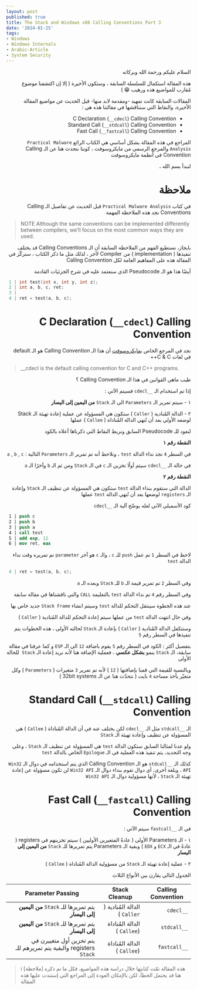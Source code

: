 ```yaml
---
layout: post
published: true
title: The Stack and Windows x86 Calling Conventions Part 3
date: '2024-01-25'
tags:
- Windows
- Windows Internals
- Arabic-Article
- System Security
---
```


<div dir="rtl" markdown="1">

السلام عليكم ورحمة الله وبركاته 

هذه المقالة استكمال للسلسلة السابقة ، وستكون الأخيرة ( إلا إن اكتشفنا موضوع مُقارب للمواضيع هذه ورهيب 😁 ) 

المقالات السابقة كانت تمهيد -ومقدمة لابد منها- قبل الحديث عن مواضيع المقالة الأخيرة، والنقاط التي سنناقشها في مقالتنا هذه هي : 
* C Declaration (`__cdecl`) Calling Convention
* Standard Call (`__stdcall`) Calling Convention
* Fast Call (`__fastcall`) Calling Convention

المراجع في هذه المقالة بشكل أساسي هي الكتاب الرائع `Practical Malware Analysis` والمرجع الرسمي من مايكروسوفت ، كوننا نتحدث هنا عن الـ Calling Convention في أنظمة مايكروسوفت 

لنبدأ بسم الله ،

# ملاحظة

في كتاب `Practical Malware Analysis` قبل الحديث عن تفاصيل الـ Calling Conventions نجد هذه الملاحظة المهمة

</div> 

> NOTE Although the same conventions can be implemented differently between compilers, we’ll focus on the most common ways they are used.



<div dir="rtl" markdown="1">
بايجاز، نستطيع الفهم من الملاحظة السابقة أن الـ Calling Conventions قد يختلف تنفيذها ( implementation ) من Compiler لآخر ، لذلك مثل ما ذكر الكتاب ، سنركّز في المقالة هذه على المفاهيم العامة لكل Calling Convention 


أيضًا هذا هو الـ Pseudocode الذي سنعتمد عليه في شرح الجزئيات القادمة 

</div> 


```c
 1 | int test(int x, int y, int z);
 2 | int a, b, c, ret;
 3 |
 4 | ret = test(a, b, c);
```

<div dir="rtl" markdown="1">

# C Declaration (`__cdecl`) Calling Convention

نجد في المرجع الخاص [بمايكروسوفت](https://learn.microsoft.com/en-us/cpp/cpp/cdecl?view=msvc-170) أن هذا الـ Calling Convention هو الـ default في لغات C & C++ 


</div> 

> __cdecl is the default calling convention for C and C++ programs.

<div dir="rtl" markdown="1">

طيب ماهي القوانين في هذا الـ Calling Convention ؟ 

إذا تم استخدام الـ `__cdecl` فسيتم الآتي : 

١ - سيتم تمرير الـ `Parameters` الى الـ `Stack` **من اليمين إلى اليسار**

٢ - الدالة المُنادية ( `Caller` ) ستكون هي المسؤولة عن عملية إعادة تهيئة الـ Stack لوضعه الأولي بعد أن تُنهي الدالة المُناداة ( `Callee` ) عملها 

لنعود للـ Pseudocode السابق ونربط النقاط التي ذكرناها أعلاه بالكود 

**النقطة رقم ١**

في السطر `4` نجد نداء الدالة `test` ، ونلاحظ أنه تم تمرير الـ `Parameters` التالية : `a` , `b` , `c`

في حالة الـ `__cdecl` سيتم أولًا تخزين الـ `c` في الـ `Stack` ومن ثم الـ `b` وآخرًا الـ `a`

**النقطة رقم ٢** 

الدالة التي ستقوم بنداء الدالة `test` ستكون هي المسؤولة عن تنظيف الـ `Stack`  وإعادة الـ `registers` لوضعها بعد أن تُنهي الدالة `test` عملها 

كود الأسمبلي الآتي لعله يوضّح آلية الـ `__cdecl`


</div>

```nasm
 1 | push c
 2 | push b
 3 | push a
 4 | call test
 5 | add esp, 12
 6 | mov ret, eax
```



<div dir="rtl" markdown="1">

لاحظ في السطر `1` تم عمل `push` للـ `c` ، والـ `c` هو آخر `parameter` تم تمريره وقت نداء الدالة `test` 
</div>

```c
 4 | ret = test(a, b, c);
```

<div dir="rtl" markdown="1">

وفي السطر `2` تم تمرير قيمة الـ `b` للـ `Stack` وبعده الـ `a` 

وفي السطر رقم `4` تم نداء الدالة `test` بالتعليمة `CALL` والتي ناقشناها في مقالة سابقة 

عند هذه الخطوة سينتقل التحكم للدالة `test` وسيتم انشاء `Stack Frame` جديد خاص بها 

وفي حال انتهت الدالة `test` من عملها سيتم إعادة التحكم للدالة المُنادية ( `Caller` ) 

وستتكفل الدالة المُنادية ( `Caller` ) بإعادة الـ `Stack` لحالته الأولى ، هذه الخطوات يتم تنفيذها في السطر رقم `5`

بتفصيل أكثر : الكود في السطر رقم `5` يقوم باضافة `12` الى الـ `ESP` و كما عرفنا في مقالة سابقة، الـ `Stack` ينمو **بشكل عكسي** ، فعملية الإضافة هنا لأنه نريد إعادة الـ `Stack`  للحالة الأولى

وبالنسبة للقيمة التي قمنا بإضافتها ( `12` ) لأنه تم تمرير `3` متغيرات ( `Parameters` ) وكل متغيّر يأخذ مساحة `4` بايت ( نتحدّث هنا عن الـ 32bit systems )

# Standard Call (`__stdcall`) Calling Convention

الـ `__stdcall` مثل الـ `__cdecl` لكن يختلف عنه في أن الدالة المُناداة ( `Callee` ) هي المسؤولة عن تنظيف وإعادة تهيئة الـ `Stack` 

ولو عدنا لمثالنا السابق ستكون الدالة `test` هي المسؤولة عن تنظيف الـ `Stack` ، وعلى وجه التحديد، يتم تنفيذ هذه العملية في الـ `Epilogue` الخاص بالدالة `test` 

كذلك الـ `__stdcall` هو الـ Calling Convention الذي يتم استخدامه في دوال الـ `Win32 API` ، وبلغة أخرى، أي دوال تقوم بنداء دوال الـ `Win32 API` لن تكون مسؤولة عن إعادة تهيئة الـ `Stack` ، لأنها مسؤولية دوال الـ `Win32 API`

# Fast Call (`__fastcall`) Calling Convention

في الـ `__fastcall` سيتم الآتي : 

١ - الـ Parameters الأولى ( عادةً المتغيرين الأوليين ) سيتم تخزينهم في registers ( عادةً في الـ `ECX` و `EDX` ) وبقية الـ Parameters يتم تمريرها للـ `Stack` **من اليمين إلى اليسار**

٢ - عملية إعادة تهيئة الـ `Stack` من مسؤولية الدالة المُناداة ( `Callee` ) 

الجدول التالي يقارن بين الأنواع الثلاث 

| Calling Convention | Stack Cleanup | Parameter Passing |
|-------------------|---------------|-------------------|
| `__cdecl`         | الدالة المُنادية ( `Caller` ) | يتم تمريرها للـ `Stack` **من اليمين إلى اليسار** |
| `__stdcall`       | الدالة المُناداة (`Callee` ) | يتم تمريرها للـ `Stack` **من اليمين إلى اليسار** |
| `__fastcall`      | الدالة المُناداة (`Callee` ) | يتم تخزين أول متغييرن في registers والبقية يتم تمريرهم للـ `Stack` |


</div>


> ℹ️ [ملاحظة]
> هذه المقالة تمّت كتابتها خلال دراسة هذه المواضيع، فكل ما تم ذكره هنا قد يحتمل الخطأ، لكن بالإمكان العودة إلى المراجع التي إستندت عليها هذه المقالة 
